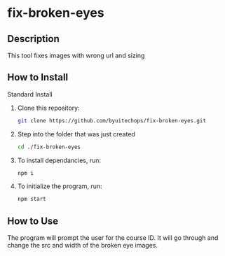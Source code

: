 # fix-broken-eyes

## Description 
This tool fixes images with wrong url and sizing

## How to Install

Standard Install

1. Clone this repository:
    ```bash
    git clone https://github.com/byuitechops/fix-broken-eyes.git
    ```
1. Step into the folder that was just created 
    ```bash
    cd ./fix-broken-eyes
    ```
1. To install dependancies, run:
    ```bash
    npm i
    ```

1. To initialize the program, run:
    ```bash
    npm start
    ```

## How to Use
The program will prompt the user for the course ID. It will go through and change the src and width of the broken eye images.
